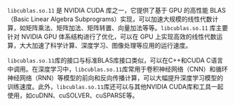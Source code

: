 `libcublas.so.11` 是 NVIDIA CUDA 库之一，它提供了基于 GPU 的高性能 BLAS（Basic Linear Algebra Subprograms）实现，可以加速大规模的线性代数计算，如矩阵乘法、矩阵加法、矩阵转置、向量加法等等。`libcublas.so.11` 库主要针对 NVIDIA GPU 体系结构进行了优化，可以在 GPU 上实现高效的线性代数运算，大大加速了科学计算、深度学习、图像处理等应用的运行速度。

`libcublas.so.11`库的接口与标准BLAS库接口类似，可以在C++和CUDA C语言中调用。在深度学习中，`libcublas.so.11`库常用于卷积神经网络（CNN）和循环神经网络（RNN）等模型的前向和反向传播计算，可以大幅提升深度学习模型的训练速度。此外，`libcublas.so.11`库还可以与其他NVIDIA CUDA库和工具一起使用，如cuDNN、cuSOLVER、cuSPARSE等。